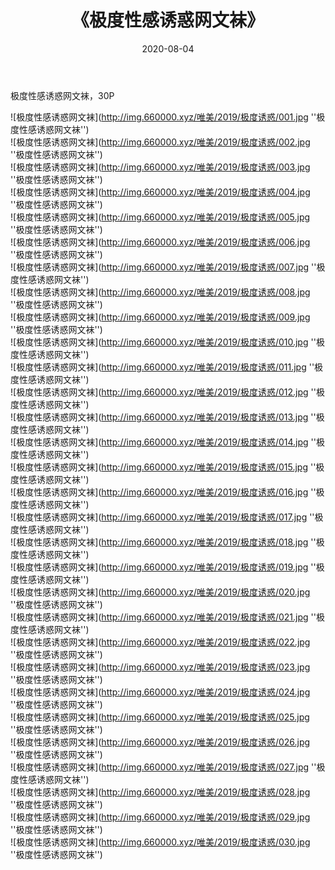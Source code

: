 ﻿---
layout: post
title:  《极度性感诱惑网文袜》
date:   2020-08-04
img: http://img.660000.xyz/唯美/2019/极度诱惑/000.jpg
categories: [美女, 性感, 泳衣]
---

极度性感诱惑网文袜，30P

![极度性感诱惑网文袜](http://img.660000.xyz/唯美/2019/极度诱惑/001.jpg ''极度性感诱惑网文袜'') <br>
![极度性感诱惑网文袜](http://img.660000.xyz/唯美/2019/极度诱惑/002.jpg ''极度性感诱惑网文袜'') <br>
![极度性感诱惑网文袜](http://img.660000.xyz/唯美/2019/极度诱惑/003.jpg ''极度性感诱惑网文袜'') <br>
![极度性感诱惑网文袜](http://img.660000.xyz/唯美/2019/极度诱惑/004.jpg ''极度性感诱惑网文袜'') <br>
![极度性感诱惑网文袜](http://img.660000.xyz/唯美/2019/极度诱惑/005.jpg ''极度性感诱惑网文袜'') <br>
![极度性感诱惑网文袜](http://img.660000.xyz/唯美/2019/极度诱惑/006.jpg ''极度性感诱惑网文袜'') <br>
![极度性感诱惑网文袜](http://img.660000.xyz/唯美/2019/极度诱惑/007.jpg ''极度性感诱惑网文袜'') <br>
![极度性感诱惑网文袜](http://img.660000.xyz/唯美/2019/极度诱惑/008.jpg ''极度性感诱惑网文袜'') <br>
![极度性感诱惑网文袜](http://img.660000.xyz/唯美/2019/极度诱惑/009.jpg ''极度性感诱惑网文袜'') <br>
![极度性感诱惑网文袜](http://img.660000.xyz/唯美/2019/极度诱惑/010.jpg ''极度性感诱惑网文袜'') <br>
![极度性感诱惑网文袜](http://img.660000.xyz/唯美/2019/极度诱惑/011.jpg ''极度性感诱惑网文袜'') <br>
![极度性感诱惑网文袜](http://img.660000.xyz/唯美/2019/极度诱惑/012.jpg ''极度性感诱惑网文袜'') <br>
![极度性感诱惑网文袜](http://img.660000.xyz/唯美/2019/极度诱惑/013.jpg ''极度性感诱惑网文袜'') <br>
![极度性感诱惑网文袜](http://img.660000.xyz/唯美/2019/极度诱惑/014.jpg ''极度性感诱惑网文袜'') <br>
![极度性感诱惑网文袜](http://img.660000.xyz/唯美/2019/极度诱惑/015.jpg ''极度性感诱惑网文袜'') <br>
![极度性感诱惑网文袜](http://img.660000.xyz/唯美/2019/极度诱惑/016.jpg ''极度性感诱惑网文袜'') <br>
![极度性感诱惑网文袜](http://img.660000.xyz/唯美/2019/极度诱惑/017.jpg ''极度性感诱惑网文袜'') <br>
![极度性感诱惑网文袜](http://img.660000.xyz/唯美/2019/极度诱惑/018.jpg ''极度性感诱惑网文袜'') <br>
![极度性感诱惑网文袜](http://img.660000.xyz/唯美/2019/极度诱惑/019.jpg ''极度性感诱惑网文袜'') <br>
![极度性感诱惑网文袜](http://img.660000.xyz/唯美/2019/极度诱惑/020.jpg ''极度性感诱惑网文袜'') <br>
![极度性感诱惑网文袜](http://img.660000.xyz/唯美/2019/极度诱惑/021.jpg ''极度性感诱惑网文袜'') <br>
![极度性感诱惑网文袜](http://img.660000.xyz/唯美/2019/极度诱惑/022.jpg ''极度性感诱惑网文袜'') <br>
![极度性感诱惑网文袜](http://img.660000.xyz/唯美/2019/极度诱惑/023.jpg ''极度性感诱惑网文袜'') <br>
![极度性感诱惑网文袜](http://img.660000.xyz/唯美/2019/极度诱惑/024.jpg ''极度性感诱惑网文袜'') <br>
![极度性感诱惑网文袜](http://img.660000.xyz/唯美/2019/极度诱惑/025.jpg ''极度性感诱惑网文袜'') <br>
![极度性感诱惑网文袜](http://img.660000.xyz/唯美/2019/极度诱惑/026.jpg ''极度性感诱惑网文袜'') <br>
![极度性感诱惑网文袜](http://img.660000.xyz/唯美/2019/极度诱惑/027.jpg ''极度性感诱惑网文袜'') <br>
![极度性感诱惑网文袜](http://img.660000.xyz/唯美/2019/极度诱惑/028.jpg ''极度性感诱惑网文袜'') <br>
![极度性感诱惑网文袜](http://img.660000.xyz/唯美/2019/极度诱惑/029.jpg ''极度性感诱惑网文袜'') <br>
![极度性感诱惑网文袜](http://img.660000.xyz/唯美/2019/极度诱惑/030.jpg ''极度性感诱惑网文袜'') <br>
